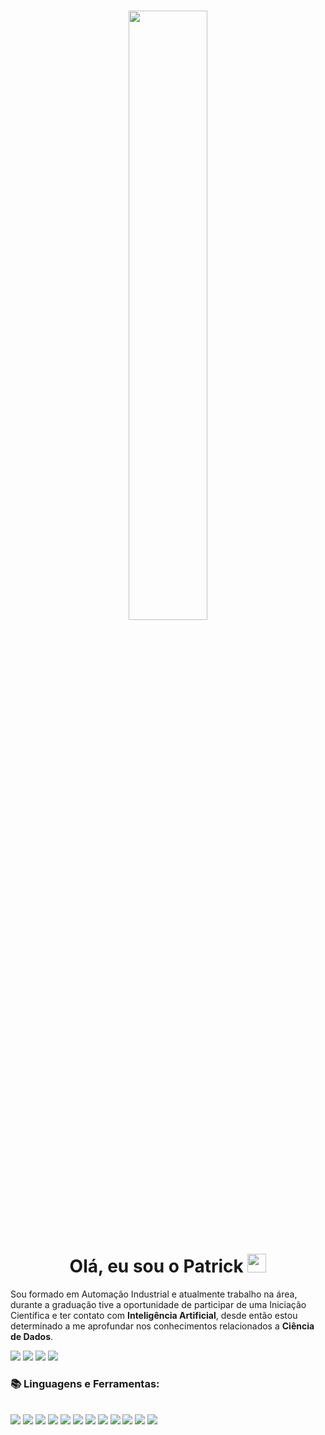 <!--
**PatrickALM/PatrickALM** is a ✨ _special_ ✨ repository because its `README.md` (this file) appears on your GitHub profile.

Here are some ideas to get you started:

- 🔭 I’m currently working on ...
- 🌱 I’m currently learning ...
- 👯 I’m looking to collaborate on ...
- 🤔 I’m looking for help with ...
- 💬 Ask me about ...
- 📫 How to reach me: ...
- 😄 Pronouns: ...
- ⚡ Fun fact: ...
-->
<h3 align="center"><a href="#"><img width="50%" height="auto" src="https://static.wixstatic.com/media/095953_d0d571d1b9804783ae43982711bac9ba~mv2.png/v1/crop/x_0,y_74,w_562,h_436/fill/w_560,h_436,al_c,q_85/ARTE-SITE.webp" height="175px"/></a></h3>
<h1 align="center">Olá, eu sou o Patrick <img src="https://raw.githubusercontent.com/MartinHeinz/MartinHeinz/master/wave.gif" width="30px"></h1>
<p align="justified">Sou formado em Automação Industrial e atualmente trabalho na área, durante a graduação tive a oportunidade de participar de uma Iniciação Científica e ter contato com <b>Inteligência Artificial</b>, desde então estou determinado a me aprofundar nos conhecimentos relacionados a <b>Ciência de Dados</b>.</p>
<div>
  <a href="https://www.linkedin.com/in/patrick-lucas-almeida-49177b169/" target = "_blank"><img src="https://img.shields.io/badge/-LinkedIn-blue?style=flat-square&logo=Linkedin&logoColor=white" target="_blank"></a>
  <a href = "mailto:patricklucas2012@gmail.com"><img src="https://img.shields.io/badge/-Gmail-red?style=flat-square&logo=Gmail&logoColor=white" target="_blank"></a>
  <a href = "https://www.kaggle.com/patrickla"><img src="https://img.shields.io/badge/-kaggle-blue?style=flat-square&logo=kaggle&logoColor=white" target="_blank"></a>
  <a href = "https://media1.giphy.com/media/50wctIEe3NU6SxG7YW/giphy.gif?cid=790b7611626cac4b90b83282ec4175e247e253af7ad6be0f&rid=giphy.gif&ct=g"><img src="https://img.shields.io/badge/-Portfolio-green?style=flat-square&logo=Portfolio&logoColor=black" target="_blank"></a>
  
  </div>
  
 <h3>📚 <b>Linguagens e Ferramentas:</b></h3>
 <div><br>
  <img src="https://img.shields.io/badge/-Python-black?style=plastic&logo=Python">
  <img src="https://img.shields.io/badge/-_C++-black?style=plastic&logo=Cplusplus">
  <img src="https://img.shields.io/badge/-Git-black?style=plastic&logo=Git">
  <img src="https://img.shields.io/badge/-Github-black?style=plastic&logo=Github">
  <img src="https://img.shields.io/badge/-SQL_Server-black?style=plastic&logo=Microsoft-SQL-Server">
  <img src="https://img.shields.io/badge/-Power%20BI-black?style=plastic&logo=Power-BI">
  <img src="https://img.shields.io/badge/-Pandas-black?style=plastic&logo=Pandas">
  <img src="https://img.shields.io/badge/-Numpy-black?style=plastic&logo=Numpy">
  <img src="https://img.shields.io/badge/-Scikit%20Learn-black?style=plastic&logo=scikit-learn">
  <img src="https://img.shields.io/badge/-Jupyter-black?style=plastic&logo=Jupyter">
  <img src="https://img.shields.io/badge/-_OpenCV-black?style=plastic&logo=OpenCV">
  <img src="https://img.shields.io/badge/-_TensorFlow-black?style=plastic&logo=TensorFlow">
  </div>
